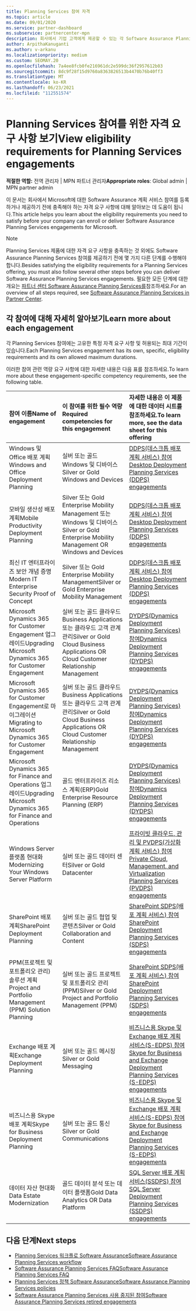 ```yaml
---
title: Planning Services 참여 자격
ms.topic: article
ms.date: 09/01/2020
ms.service: partner-dashboard
ms.subservice: partnercenter-mpn
description: 회사에서 기업 고객에게 제공할 수 있는 각 Software Assurance Planning Services 참여에 대한 자격 요구 사항에 대해 알아봅니다.
author: ArpithaKanuganti
ms.author: v-arkanu
ms.localizationpriority: medium
ms.custom: SEOMAY.20
ms.openlocfilehash: 7a4ee8fcb0fe216961dc2e599dc36f2957612b03
ms.sourcegitcommit: 8dc9f28f15d9760a8363826513b4470b76b40ff3
ms.translationtype: MT
ms.contentlocale: ko-KR
ms.lasthandoff: 06/23/2021
ms.locfileid: "112551574"
---
```

# <a name="view-eligibility-requirements-for-planning-services-engagements"></a><span data-ttu-id="23519-103">Planning Services 참여를 위한 자격 요구 사항 보기</span><span class="sxs-lookup"><span data-stu-id="23519-103">View eligibility requirements for Planning Services engagements</span></span>

<span data-ttu-id="23519-104">**적절한 역할:** 전역 관리자 | MPN 파트너 관리자</span><span class="sxs-lookup"><span data-stu-id="23519-104">**Appropriate roles**: Global admin | MPN partner admin</span></span>

<span data-ttu-id="23519-105">이 문서는 회사에서 Microsoft에 대한 Software Assurance 계획 서비스 참여를 등록하거나 제공하기 전에 충족해야 하는 자격 요구 사항에 대해 알아보는 데 도움이 됩니다.</span><span class="sxs-lookup"><span data-stu-id="23519-105">This article helps you learn about the eligibility requirements you need to satisfy before your company can enroll or deliver Software Assurance Planning Services engagements for Microsoft.</span></span>

>[!NOTE]
> <span data-ttu-id="23519-106">Planning Services 제품에 대한 자격 요구 사항을 충족하는 것 외에도 Software Assurance Planning Services 참여를 제공하기 전에 몇 가지 다른 단계를 수행해야 합니다.</span><span class="sxs-lookup"><span data-stu-id="23519-106">Besides satisfying the eligibility requirements for a Planning Services offering, you must also follow several other steps before you can deliver Software Assurance Planning Services engagements.</span></span> <span data-ttu-id="23519-107">필요한 모든 단계에 대한 개요는 [파트너 센터 Software Assurance Planning Services를](software-assurance-dps.md)참조하세요.</span><span class="sxs-lookup"><span data-stu-id="23519-107">For an overview of all steps required, see [Software Assurance Planning Services in Partner Center](software-assurance-dps.md).</span></span>

## <a name="learn-more-about-each-engagement"></a><span data-ttu-id="23519-108">각 참여에 대해 자세히 알아보기</span><span class="sxs-lookup"><span data-stu-id="23519-108">Learn more about each engagement</span></span>

<span data-ttu-id="23519-109">각 Planning Services 참여에는 고유한 특정 자격 요구 사항 및 허용되는 최대 기간이 있습니다.</span><span class="sxs-lookup"><span data-stu-id="23519-109">Each Planning Services engagement has its own, specific, eligibility requirements and its own allowed maximum durations.</span></span>

<span data-ttu-id="23519-110">이러한 참여 관련 역량 요구 사항에 대한 자세한 내용은 다음 표를 참조하세요.</span><span class="sxs-lookup"><span data-stu-id="23519-110">To learn more about these engagement-specific competency requirements, see the following table.</span></span>

| <span data-ttu-id="23519-111">참여 이름</span><span class="sxs-lookup"><span data-stu-id="23519-111">Name of engagement</span></span> | <span data-ttu-id="23519-112">이 참여를 위한 필수 역량</span><span class="sxs-lookup"><span data-stu-id="23519-112">Required competencies for this engagement</span></span> | <span data-ttu-id="23519-113">자세한 내용은 이 제품에 대한 데이터 시트를 참조하세요.</span><span class="sxs-lookup"><span data-stu-id="23519-113">To learn more, see the data sheet for this offering</span></span> |
|:--- |:--- |:--- |
| <span data-ttu-id="23519-114">Windows 및 Office 배포 계획</span><span class="sxs-lookup"><span data-stu-id="23519-114">Windows and Office Deployment Planning</span></span>  | <span data-ttu-id="23519-115">실버 또는 골드 Windows 및 디바이스</span><span class="sxs-lookup"><span data-stu-id="23519-115">Silver or Gold Windows and Devices</span></span>  |  [<span data-ttu-id="23519-116">DDPS(데스크톱 배포 계획 서비스) 참여</span><span class="sxs-lookup"><span data-stu-id="23519-116">Desktop Deployment Planning Services (DDPS) engagements</span></span>](https://go.microsoft.com/fwlink/?linkid=2116072)
| <span data-ttu-id="23519-117">모바일 생산성 배포 계획</span><span class="sxs-lookup"><span data-stu-id="23519-117">Mobile Productivity Deployment Planning</span></span>  | <span data-ttu-id="23519-118">Silver 또는 Gold Enterprise Mobility Management 또는 Windows 및 디바이스</span><span class="sxs-lookup"><span data-stu-id="23519-118">Silver or Gold Enterprise Mobility Management OR Windows and Devices</span></span>  | [<span data-ttu-id="23519-119">DDPS(데스크톱 배포 계획 서비스) 참여</span><span class="sxs-lookup"><span data-stu-id="23519-119">Desktop Deployment Planning Services (DDPS) engagements</span></span>](https://go.microsoft.com/fwlink/?linkid=2116072) |  
| <span data-ttu-id="23519-120">최신 IT 엔터프라이즈 보안 개념 증명</span><span class="sxs-lookup"><span data-stu-id="23519-120">Modern IT Enterprise Security Proof of Concept</span></span> |  <span data-ttu-id="23519-121">Silver 또는 Gold Enterprise Mobility Management</span><span class="sxs-lookup"><span data-stu-id="23519-121">Silver or Gold Enterprise Mobility Management</span></span>  | [<span data-ttu-id="23519-122">DDPS(데스크톱 배포 계획 서비스) 참여</span><span class="sxs-lookup"><span data-stu-id="23519-122">Desktop Deployment Planning Services (DDPS) engagements</span></span>](https://go.microsoft.com/fwlink/?linkid=2116072) |  
| <span data-ttu-id="23519-123">Microsoft Dynamics 365 for Customer Engagement 업그레이드</span><span class="sxs-lookup"><span data-stu-id="23519-123">Upgrading Microsoft Dynamics 365 for Customer Engagement</span></span>  | <span data-ttu-id="23519-124">실버 또는 골드 클라우드 Business Applications 또는 클라우드 고객 관계 관리</span><span class="sxs-lookup"><span data-stu-id="23519-124">Silver or Gold Cloud Business Applications OR Cloud Customer Relationship Management</span></span>  | [<span data-ttu-id="23519-125">DYDPS(Dynamics Deployment Planning Services) 참여</span><span class="sxs-lookup"><span data-stu-id="23519-125">Dynamics Deployment Planning Services (DYDPS) engagements</span></span>](https://go.microsoft.com/fwlink/?linkid=2116073)
| <span data-ttu-id="23519-126">Microsoft Dynamics 365 for Customer Engagement로 마이그레이션</span><span class="sxs-lookup"><span data-stu-id="23519-126">Migrating to Microsoft Dynamics 365 for Customer Engagement</span></span>  | <span data-ttu-id="23519-127">실버 또는 골드 클라우드 Business Applications 또는 클라우드 고객 관계 관리</span><span class="sxs-lookup"><span data-stu-id="23519-127">Silver or Gold Cloud Business Applications OR Cloud Customer Relationship Management</span></span>  | [<span data-ttu-id="23519-128">DYDPS(Dynamics Deployment Planning Services) 참여</span><span class="sxs-lookup"><span data-stu-id="23519-128">Dynamics Deployment Planning Services (DYDPS) engagements</span></span>](https://go.microsoft.com/fwlink/?linkid=2116073)
| <span data-ttu-id="23519-129">Microsoft Dynamics 365 for Finance and Operations 업그레이드</span><span class="sxs-lookup"><span data-stu-id="23519-129">Upgrading Microsoft Dynamics 365 for Finance and Operations</span></span>  | <span data-ttu-id="23519-130">골드 엔터프라이즈 리소스 계획(ERP)</span><span class="sxs-lookup"><span data-stu-id="23519-130">Gold Enterprise Resource Planning (ERP)</span></span>  | [<span data-ttu-id="23519-131">DYDPS(Dynamics Deployment Planning Services) 참여</span><span class="sxs-lookup"><span data-stu-id="23519-131">Dynamics Deployment Planning Services (DYDPS) engagements</span></span>](https://go.microsoft.com/fwlink/?linkid=2116073)  |
| <span data-ttu-id="23519-132">Windows Server 플랫폼 현대화</span><span class="sxs-lookup"><span data-stu-id="23519-132">Modernizing Your Windows Server Platform</span></span> | <span data-ttu-id="23519-133">실버 또는 골드 데이터 센터</span><span class="sxs-lookup"><span data-stu-id="23519-133">Silver or Gold Datacenter</span></span> | [<span data-ttu-id="23519-134">프라이빗 클라우드, 관리 및 PVDPS(가상화 계획 서비스) 참여</span><span class="sxs-lookup"><span data-stu-id="23519-134">Private Cloud, Management, and Virtualization Planning Services (PVDPS) engagements</span></span>](https://go.microsoft.com/fwlink/?linkid=2115982) |
| <span data-ttu-id="23519-135">SharePoint 배포 계획</span><span class="sxs-lookup"><span data-stu-id="23519-135">SharePoint Deployment Planning</span></span>  | <span data-ttu-id="23519-136">실버 또는 골드 협업 및 콘텐츠</span><span class="sxs-lookup"><span data-stu-id="23519-136">Silver or Gold Collaboration and Content</span></span>  | [<span data-ttu-id="23519-137">SharePoint SDPS(배포 계획 서비스) 참여</span><span class="sxs-lookup"><span data-stu-id="23519-137">SharePoint Deployment Planning Services (SDPS) engagements</span></span>](https://go.microsoft.com/fwlink/?linkid=2116074)  |
| <span data-ttu-id="23519-138">PPM(프로젝트 및 포트폴리오 관리) 솔루션 계획</span><span class="sxs-lookup"><span data-stu-id="23519-138">Project and Portfolio Management (PPM) Solution Planning</span></span>  | <span data-ttu-id="23519-139">실버 또는 골드 프로젝트 및 포트폴리오 관리(PPM)</span><span class="sxs-lookup"><span data-stu-id="23519-139">Silver or Gold Project and Portfolio Management (PPM)</span></span>  | [<span data-ttu-id="23519-140">SharePoint SDPS(배포 계획 서비스) 참여</span><span class="sxs-lookup"><span data-stu-id="23519-140">SharePoint Deployment Planning Services (SDPS) engagements</span></span>](https://go.microsoft.com/fwlink/?linkid=2116074)  |
| <span data-ttu-id="23519-141">Exchange 배포 계획</span><span class="sxs-lookup"><span data-stu-id="23519-141">Exchange Deployment Planning</span></span>  | <span data-ttu-id="23519-142">실버 또는 골드 메시징</span><span class="sxs-lookup"><span data-stu-id="23519-142">Silver or Gold Messaging</span></span>  | [<span data-ttu-id="23519-143">비즈니스용 Skype 및 Exchange 배포 계획 서비스(S-EDPS) 참여</span><span class="sxs-lookup"><span data-stu-id="23519-143">Skype for Business and Exchange Deployment Planning Services (S-EDPS) engagements</span></span>](https://go.microsoft.com/fwlink/?linkid=2116075)  |
<span data-ttu-id="23519-144">비즈니스용 Skype 배포 계획</span><span class="sxs-lookup"><span data-stu-id="23519-144">Skype for Business Deployment Planning</span></span>  | <span data-ttu-id="23519-145">실버 또는 골드 통신</span><span class="sxs-lookup"><span data-stu-id="23519-145">Silver or Gold Communications</span></span>  | [<span data-ttu-id="23519-146">비즈니스용 Skype 및 Exchange 배포 계획 서비스(S-EDPS) 참여</span><span class="sxs-lookup"><span data-stu-id="23519-146">Skype for Business and Exchange Deployment Planning Services (S-EDPS) engagements</span></span>](https://go.microsoft.com/fwlink/?linkid=2116075)  |
| <span data-ttu-id="23519-147">데이터 자산 현대화</span><span class="sxs-lookup"><span data-stu-id="23519-147">Data Estate Modernization</span></span>  | <span data-ttu-id="23519-148">골드 데이터 분석 또는 데이터 플랫폼</span><span class="sxs-lookup"><span data-stu-id="23519-148">Gold Data Analytics OR Data Platform</span></span>  | [<span data-ttu-id="23519-149">SQL Server 배포 계획 서비스(SSDPS) 참여</span><span class="sxs-lookup"><span data-stu-id="23519-149">SQL Server Deployment Planning Services (SSDPS) engagements</span></span>](https://go.microsoft.com/fwlink/?linkid=2116076)  |

## <a name="next-steps"></a><span data-ttu-id="23519-150">다음 단계</span><span class="sxs-lookup"><span data-stu-id="23519-150">Next steps</span></span>

- [<span data-ttu-id="23519-151">Planning Services 워크플로 Software Assurance</span><span class="sxs-lookup"><span data-stu-id="23519-151">Software Assurance Planning Services workflow</span></span>](https://go.microsoft.com/fwlink/?linkid=2115983)
- [<span data-ttu-id="23519-152">Software Assurance Planning Services FAQ</span><span class="sxs-lookup"><span data-stu-id="23519-152">Software Assurance Planning Services FAQ</span></span>](https://go.microsoft.com/fwlink/?linkid=2116077)
- [<span data-ttu-id="23519-153">Planning Services 정책 Software Assurance</span><span class="sxs-lookup"><span data-stu-id="23519-153">Software Assurance Planning Services policies</span></span>](https://go.microsoft.com/fwlink/?linkid=2115984)
- [<span data-ttu-id="23519-154">Software Assurance Planning Services 사용 중지된 참여</span><span class="sxs-lookup"><span data-stu-id="23519-154">Software Assurance Planning Services retired engagements</span></span>](https://query.prod.cms.rt.microsoft.com/cms/api/am/binary/RE4sln9)
